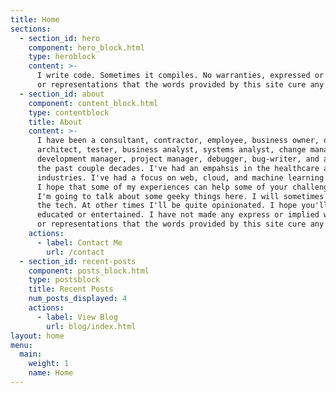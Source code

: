 ```yaml
---
title: Home
sections:
  - section_id: hero
    component: hero_block.html
    type: heroblock
    content: >-
      I write code. Sometimes it compiles. No warranties, expressed or implied,
      or representations that the words provided by this site cure any ailments.
  - section_id: about
    component: content_block.html
    type: contentblock
    title: About
    content: >-
      I have been a consultant, contractor, employee, business owner, developer,
      architect, tester, business analyst, systems analyst, change management engineer,
      development manager, project manager, debugger, bug-writer, and a lot more for
      the past couple decades. I've had an empahsis in the healthcare and energy
      industries. I've had a focus on web, cloud, and machine learning technologies.
      I hope that some of my experiences can help some of your challenges. Cheers!<br/><br/>
      I'm going to talk about some geeky things here. I will sometimes just cover
      the tech. At other times I'll be quite opinionated. I hope you'll be either
      educated or entertained. I have not made any express or implied warranties
      or representations that the words provided by this site cure any ailments.
    actions:
      - label: Contact Me
        url: /contact
  - section_id: recent-posts
    component: posts_block.html
    type: postsblock
    title: Recent Posts
    num_posts_displayed: 4
    actions:
      - label: View Blog
        url: blog/index.html
layout: home
menu:
  main:
    weight: 1
    name: Home
---
```

